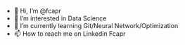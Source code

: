 - 👋 Hi, I’m @fcapr
- 👀 I’m interested in Data Science
- 🌱 I’m currently learning Git/Neural Network/Optimization
- 📫 How to reach me on Linkedin Fcapr

<!---
fcapr/fcapr is a ✨ special ✨ repository because its `README.md` (this file) appears on your GitHub profile.
You can click the Preview link to take a look at your changes.
--->
